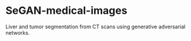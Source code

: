 # SeGAN-medical-images
Liver and tumor segmentation from CT scans using generative adversarial networks.
